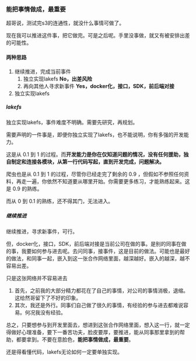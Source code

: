 ### 能把事情做成，最重要

超哥说，测试完s3的连通性，就没什么事情可做了。

现在我可以推进这件事，把它做完。可是之后呢。手里没事做，就又有被安排出差的可能性。

#### 两种思路

1. 继续推进，完成当前事件
   1. 独立实现lakefs **No，出差风险**
   2. 再向其他人寻求新事件 **Yes，docker化，接口，SDK，前后端对接**
2. 独立实现lakefs

##### lakefs

独立实现lakefs，事件难度不明确。需要先研究，再规划。

需要声明的一件事是，即便你独立实现了lakefs，也不能说明，你有多强的开发能力。

这是从 0.1 到 1 的过程。而**开发能力是你在仅知道问题的情况，没有任何援助，独自制定和连接各模块，从第一行代码写起，直到开发完成，问题解决。**

爬虫也是从 0.1 到 1 的过程，尽管你已经走完了剩余的 0.9 ，但假如不参照任何资料，再走一遍，你依然不知道要从哪里开始。你需要更多练习，才能熟练起来。这是 0.9 的熟练。

而从 0 到 0.1 的熟练，还不得其门，无法进入。

##### 继续推进

继续推进，寻求新事件，可行。

但，docker化，接口，SDK，前后端对接是当前公司在做的事。是别的同事在做的事，我要如何参与进去呢。去问同事，接事件，这是目前的做法。可能也是最好的做法，和同事一起，嵌入到这一张合作网络里面，越深越好。嵌入的越深，越不容易出差。

只是这张网络并不容易进去

1. 首先，之前我的大部分精力都花在了自己的事情，对公司的事情消极，退缩。这给然哥留下了不好的印象。
2. 其次，我还是外行。同事们自己做了很久的事情，有经验的参与进去都难说容易。何况我没有经验。

总之，只要想参与到开发里面去，想进到这张合作网络里面，想入这一行，就一定得做好心理准备，要下一番苦功夫，脸皮要厚，要推进，能从同事那里拿到的帮助，都要拿到。不要在意脸色，**能把事情做成，最重要**。

还是得看懂代码，lakefs无论如何一定要单独实现。